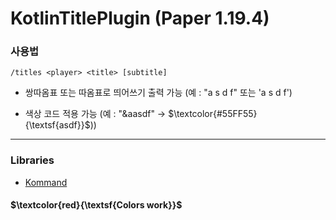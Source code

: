 # KotlinTitlePlugin (Paper 1.19.4)

### 사용법

`/titles <player> <title> [subtitle]`

- 쌍따옴표 또는 따옴표로 띄어쓰기 출력 가능 (예 : "a s d f" 또는 'a s d f')

- 색상 코드 적용 가능 (예 : "&aasdf" -> $\textcolor{#55FF55}{\textsf{asdf}}$))

---

### Libraries

- [Kommand](https://github.com/monun/kommand)

#### $\textcolor{red}{\textsf{Colors work}}$